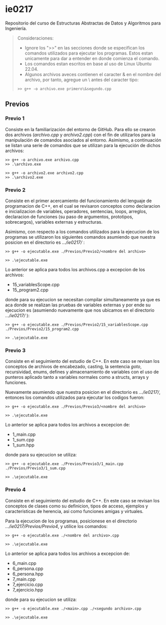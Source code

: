 # ie0217
Repositorio del curso de Estructuras Abstractas de Datos y Algoritmos para Ingeniería.

> Consideraciones:
> - Ignore los ">>" en las secciones donde se especifican los comandos utilizados para ejecutar los programas. Estos estan unicamente para dar a entender en donde comienza el comando.
> - Los comandos estan escritos en base al uso de Linux Ubuntu 22.04.
> - Algunos archivos aveces contienen el caracter & en el nombre del archivo, por tanto, agregue un \ antes del caracter tipo:
> ```
> >> g++ -o archivo.exe primero\&segundo.cpp
> ```

## Previos

### Previo 1

Consiste en la familiarización del entorno de GitHub. Para ello se crearon dos archivos (_archivo.cpp_ y _archivo2.cpp_) con el fin de utilizarlos para la manipulación de comandos asociados al entorno. Asimismo, a continuación se listan una serie de comandos que se utilizan para la ejecución de dichos archivos:
```
>> g++ -o archivo.exe archivo.cpp
>> .\archivo.exe

>> g++ -o archivo2.exe archivo2.cpp
>> .\archivo2.exe
```

### Previo 2

Consiste en el primer acercamiento del funcionamiento del lenguaje de programacion de C++, en el cual se revisaron conceptos como declaracion e inicializacion de variables, operadores, sentencias, loops, arreglos, declaracion de funciones (su paso de argumentos, prototipos, sobrecargos), variables externas y estructuras.

Asimismo, con respecto a los comandos utilizados para la ejecucion de los programas se utilizaron los siguientes comandos asumiendo que nuestra posicion en el directorio es _.../ie0217/_ :
```
>> g++ -o ejecutable.exe ./Previos/Previo2/<nombre del archivo>

>> .\ejecutable.exe
```

Lo anterior se aplica para todos los archivos.cpp a excepcion de los archivos:
- 15_variablesScope.cpp
- 15_program2.cpp

donde para su ejecucion se necesitan compilar simultaneamente ya que es aca donde se realizan las pruebas de variables externas y por ende su ejecucion es (asumiendo nuevamente que nos ubicamos en el directorio _.../ie0217/_ ):
```
>> g++ -o ejecutable.exe ./Previos/Previo2/15_variablesScope.cpp ./Previos/Previo2/15_program2.cpp

>> .\ejecutable.exe
```

### Previo 3

Consiste en el seguimiento del estudio de C++. En este caso se revisan los conceptos de archivos de encabezado, casting, la sentencia _goto_, recursividad, enums, defines y almacenamiento de variables con el uso de punteros aplicado tanto a variables normales como a structs, arrays y funciones.

Nuevamente asumiendo que nuestra posicion en el directorio es _.../ie0217/_, entonces los comandos utilizados para ejecutar los codigos fueron:
```
>> g++ -o ejecutable.exe ./Previos/Previo3/<nombre del archivo>

>> .\ejecutable.exe
```

Lo anterior se aplica para todos los archivos a excepcion de:
- 1_main.cpp
- 1_sum.cpp
- 1_sum.hpp

donde para su ejecucion se utiliza:
```
>> g++ -o ejecutable.exe ./Previos/Previo3/1_main.cpp ./Previos/Previo3/1_sum.cpp

>> .\ejecutable.exe
```

### Previo 4

Consiste en el seguimiento del estudio de C++. En este caso se revisan los conceptos de clases como su definicion, tipos de acceso, ejemplos y caracteristicas de herencia, asi como funciones amigas y virtuales.

Para la ejecucion de los programas, posicionese en el directorio _.../ie0217/Previos/Previo4_, y utilice los comandos:
```
>> g++ -o ejecutable.exe ./<nombre del archivo>.cpp

>> .\ejecutable.exe
```

Lo anterior se aplica para todos los archivos a excepcion de:
- 6_main.cpp
- 6_persona.cpp
- 6_persona.hpp
- 7_main.cpp
- 7_ejercicio.cpp
- 7_ejercicio.hpp

donde para su ejecucion se utiliza:
```
>> g++ -o ejecutable.exe ./<main>.cpp ./<segundo archivo>.cpp

>> .\ejecutable.exe
```